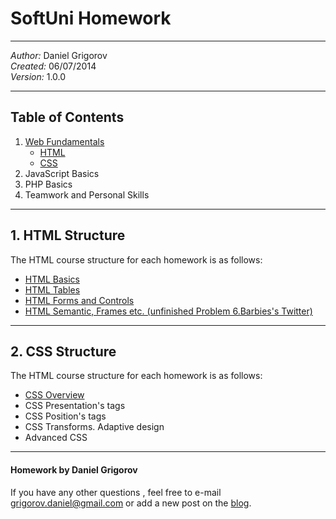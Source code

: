 <h1>SoftUni Homework</h1>

<hr />

<em>Author:</em> Daniel Grigorov<br/>
<em>Created:</em> 06/07/2014<br/>
<em>Version:</em> 1.0.0</p>

<hr />

<h2>Table of Contents</h2>

<ol class="contents">
<li class="html"><a href="#html">Web Fundamentals</a>
  <ul>
  <li><a href="https://github.com/dgrigorov/SoftUni/tree/master/Web%20Fundamentals/HTML">HTML</a></li>
  <li><a href="https://github.com/dgrigorov/SoftUni/tree/master/Web%20Fundamentals/CSS">CSS</a></li>
  </ul>
</li>
<li>JavaScript Basics</li>
<li>PHP Basics</a></li>
<li>Teamwork and Personal Skills</li>
</ol>


<hr />

<h2 id="html">1. HTML Structure</h2>

<p>The HTML course structure for each homework is as follows:</p>

<ul>
<li><a href="https://github.com/dgrigorov/SoftUni/tree/master/Web%20Fundamentals/HTML/1.HTML%20Basics">HTML Basics</a></li>
<li><a href="https://github.com/dgrigorov/SoftUni/tree/master/Web%20Fundamentals/HTML/2.HTML%20Tables">HTML Tables</a></li>
<li><a href="https://github.com/dgrigorov/SoftUni/tree/master/Web%20Fundamentals/HTML/3.HTML%20Forms">HTML Forms and Controls</a></li>
<li><a href="https://github.com/dgrigorov/SoftUni/tree/master/Web%20Fundamentals/HTML/4.HTML%20Semantic">HTML Semantic, Frames etc. (unfinished Problem 6.Barbies's Twitter)</a></li>
</ul>

<hr />

<h2 id="css">2. CSS Structure</h2>

<p>The HTML course structure for each homework is as follows:</p>

<ul>
<li><a href="https://github.com/dgrigorov/SoftUni/tree/master/Web%20Fundamentals/CSS/1.CSS%20Overview">CSS Overview</a></li>
<li>CSS Presentation's tags</li>
<li>CSS Position's tags</li>
<li>CSS Transforms. Adaptive design</li>
<li>Advanced CSS</li>
</ul>

<hr />




<h4>Homework by Daniel Grigorov</h4>

<p>If you have any other questions , feel free to e-mail <a href="mailto:grigorov.daniel@gmail.com">grigorov.daniel@gmail.com</a> or add a new post on the <a href="http://grigorovtuts.wordpress.com/" title="visit the blog" target="_blank">blog</a>.</p>
